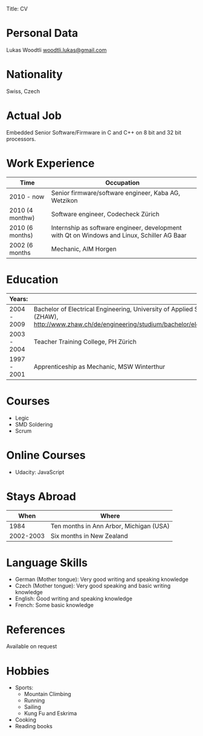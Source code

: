 Title: CV
		

# Personal Data	
Lukas Woodtli
woodtli.lukas@gmail.com


# Nationality
Swiss, Czech 

<!---
Family	
Parents
Werner Woodtli, Doctor

Jarmila Woodtli, Chemist
--->


# Actual Job
Embedded Senior Software/Firmware in C and C++ on 8 bit and 32 bit processors.

# Work Experience	

| Time            | Occupation
|-----------------|---------------------------------------------------
| 2010 - now      | Senior firmware/software engineer, Kaba AG, Wetzikon           
| 2010 (4 monthw) | Software engineer, Codecheck Zürich
| 2010 (6 months) | Internship as software engineer, development with Qt on Windows and Linux, Schiller AG Baar
| 2002 (6 months  | Mechanic, AIM Horgen


# Education	
| Years:         |                                                                                          |
|----------------|------------------------------------------------------------------------------------------|
| 2004 - 2009    | Bachelor of Electrical Engineering, University of Applied Science Zürich (ZHAW), http://www.zhaw.ch/de/engineering/studium/bachelor/elektrotechnik.html |
| 2003 - 2004    | Teacher Training College, PH Zürich                                                      |
| 1997 - 2001    | Apprenticeship as Mechanic, MSW Winterthur                                               |

# Courses
- Legic
- SMD Soldering
- Scrum
# Online Courses
- Udacity: JavaScript



# Stays Abroad
| When      | Where
|-----------|----------------------------------------
| 1984      | Ten months in Ann Arbor, Michigan (USA)
| 2002-2003 | Six months in New Zealand

# Language Skills

- German (Mother tongue): Very good writing and speaking knowledge 
- Czech (Mother tongue): Very good speaking and basic writing knowledge
- English: Good writing and speaking knowledge
- French: Some basic knowledge

# References	
Available on request

# Hobbies	

* Sports:
    * Mountain Climbing
    * Running
    * Sailing
    * Kung Fu and Eskrima
* Cooking
* Reading books


<!--- bookshelf
       Gof, DesPatterns (Head First), C++... --->


